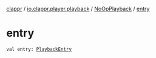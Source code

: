 [clappr](../../index.md) / [io.clappr.player.playback](../index.md) / [NoOpPlayback](index.md) / [entry](./entry.md)

# entry

`val entry: `[`PlaybackEntry`](../../io.clappr.player.components/-playback-entry/index.md)
